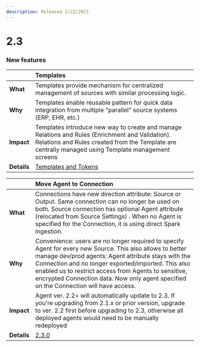```yaml
---
description: Released 2/22/2021
---
```


# 2.3



### New features

|   | Templates |
| :--- | :--- |
| **What** | Templates provide mechanism for centralized management of  sources with similar processing logic.  |
| **Why** | Templates enable reusable pattern for quick data integration from multiple "parallel" source systems \(ERP, EHR, etc.\) |
| **Impact** | Templates introduce new way to create and manage Relations and Rules \(Enrichment and Validation\). Relations and Rules created from the Template are centrally managed using Template management screens |
| **Details** | [Templates and Tokens](../../configuring-the-data-integration-process/validation-and-enrichment-rule-templates/) |

|   | Move Agent to Connection |
| :--- | :--- |
| **What** | Connections have new direction attribute: Source or Output. Same connection can no longer be used on both. Source connection has optional Agent attribute \(relocated from Source Settings\) . When no Agent is specified for the Connection, it is using direct Spark ingestion. |
| **Why** | Convenience: users are no longer required to specify Agent for every new Source. This also allows to better manage dev/prod agents: Agent attribute stays with the Connection and no longer  exported/imported. This also enabled us to restrict access from Agents to sensitive, encrypted Connection data. Now only agent specified on the Connection will have access.   |
| **Impact** | Agent ver. 2.2+ will automatically update to 2.3. If you're upgrading from 2.1.x or prior version, upgrade to ver. 2.2 first before upgrading to 2.3, otherwise all deployed agents would need to be manually redeployed |
| **Details** | [2.3.0](2.3.0.md) |


